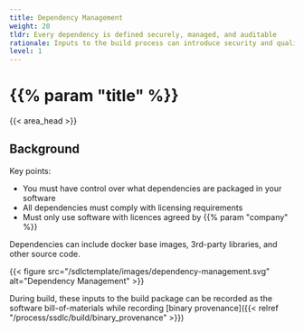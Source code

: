 ```yaml
---
title: Dependency Management
weight: 20
tldr: Every dependency is defined securely, managed, and auditable
rationale: Inputs to the build process can introduce security and quality issues, and as such must be defined, controlled, and transparent as part of the software development lifecycle.
level: 1
---
```


# {{% param "title" %}}
{{< area_head >}}

## Background



Key points:

* You must have control over what dependencies are packaged in your software
* All dependencies must comply with licensing requirements
* Must only use software with licences agreed by {{% param "company"  %}}

Dependencies can include docker base images, 3rd-party libraries, and other
source code.

{{< figure src="/sdlctemplate/images/dependency-management.svg" alt="Dependency Management" >}}


During build, these inputs to the build package can be recorded as the software
bill-of-materials while recording
[binary provenance]({{< relref "/process/ssdlc/build/binary_provenance" >}})

